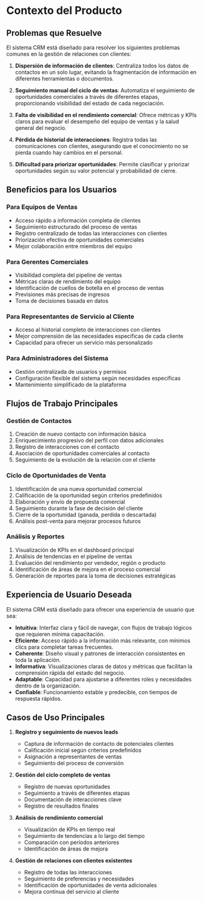 # Contexto del Producto

## Problemas que Resuelve

El sistema CRM está diseñado para resolver los siguientes problemas comunes en la gestión de relaciones con clientes:

1. **Dispersión de información de clientes**: Centraliza todos los datos de contactos en un solo lugar, evitando la fragmentación de información en diferentes herramientas o documentos.

2. **Seguimiento manual del ciclo de ventas**: Automatiza el seguimiento de oportunidades comerciales a través de diferentes etapas, proporcionando visibilidad del estado de cada negociación.

3. **Falta de visibilidad en el rendimiento comercial**: Ofrece métricas y KPIs claros para evaluar el desempeño del equipo de ventas y la salud general del negocio.

4. **Pérdida de historial de interacciones**: Registra todas las comunicaciones con clientes, asegurando que el conocimiento no se pierda cuando hay cambios en el personal.

5. **Dificultad para priorizar oportunidades**: Permite clasificar y priorizar oportunidades según su valor potencial y probabilidad de cierre.

## Beneficios para los Usuarios

### Para Equipos de Ventas
- Acceso rápido a información completa de clientes
- Seguimiento estructurado del proceso de ventas
- Registro centralizado de todas las interacciones con clientes
- Priorización efectiva de oportunidades comerciales
- Mejor colaboración entre miembros del equipo

### Para Gerentes Comerciales
- Visibilidad completa del pipeline de ventas
- Métricas claras de rendimiento del equipo
- Identificación de cuellos de botella en el proceso de ventas
- Previsiones más precisas de ingresos
- Toma de decisiones basada en datos

### Para Representantes de Servicio al Cliente
- Acceso al historial completo de interacciones con clientes
- Mejor comprensión de las necesidades específicas de cada cliente
- Capacidad para ofrecer un servicio más personalizado

### Para Administradores del Sistema
- Gestión centralizada de usuarios y permisos
- Configuración flexible del sistema según necesidades específicas
- Mantenimiento simplificado de la plataforma

## Flujos de Trabajo Principales

### Gestión de Contactos
1. Creación de nuevo contacto con información básica
2. Enriquecimiento progresivo del perfil con datos adicionales
3. Registro de interacciones con el contacto
4. Asociación de oportunidades comerciales al contacto
5. Seguimiento de la evolución de la relación con el cliente

### Ciclo de Oportunidades de Venta
1. Identificación de una nueva oportunidad comercial
2. Calificación de la oportunidad según criterios predefinidos
3. Elaboración y envío de propuesta comercial
4. Seguimiento durante la fase de decisión del cliente
5. Cierre de la oportunidad (ganada, perdida o descartada)
6. Análisis post-venta para mejorar procesos futuros

### Análisis y Reportes
1. Visualización de KPIs en el dashboard principal
2. Análisis de tendencias en el pipeline de ventas
3. Evaluación del rendimiento por vendedor, región o producto
4. Identificación de áreas de mejora en el proceso comercial
5. Generación de reportes para la toma de decisiones estratégicas

## Experiencia de Usuario Deseada

El sistema CRM está diseñado para ofrecer una experiencia de usuario que sea:

- **Intuitiva**: Interfaz clara y fácil de navegar, con flujos de trabajo lógicos que requieren mínima capacitación.
- **Eficiente**: Acceso rápido a la información más relevante, con mínimos clics para completar tareas frecuentes.
- **Coherente**: Diseño visual y patrones de interacción consistentes en toda la aplicación.
- **Informativa**: Visualizaciones claras de datos y métricas que facilitan la comprensión rápida del estado del negocio.
- **Adaptable**: Capacidad para ajustarse a diferentes roles y necesidades dentro de la organización.
- **Confiable**: Funcionamiento estable y predecible, con tiempos de respuesta rápidos.

## Casos de Uso Principales

1. **Registro y seguimiento de nuevos leads**
   - Captura de información de contacto de potenciales clientes
   - Calificación inicial según criterios predefinidos
   - Asignación a representantes de ventas
   - Seguimiento del proceso de conversión

2. **Gestión del ciclo completo de ventas**
   - Registro de nuevas oportunidades
   - Seguimiento a través de diferentes etapas
   - Documentación de interacciones clave
   - Registro de resultados finales

3. **Análisis de rendimiento comercial**
   - Visualización de KPIs en tiempo real
   - Seguimiento de tendencias a lo largo del tiempo
   - Comparación con períodos anteriores
   - Identificación de áreas de mejora

4. **Gestión de relaciones con clientes existentes**
   - Registro de todas las interacciones
   - Seguimiento de preferencias y necesidades
   - Identificación de oportunidades de venta adicionales
   - Mejora continua del servicio al cliente
